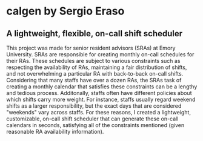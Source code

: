 # calgen by Sergio Eraso
## A lightweight, flexible, on-call shift scheduler

This project was made for senior resident advisors (SRAs) at Emory University. 
SRAs are responsible for creating monthly on-call schedules for their RAs. These schedules
are subject to various constraints such as respecting the availability of RAs, maintaining
a fair distribution of shifts, and not overwhelming a particular RA with back-to-back on-call shifts.
Considering that many staffs have over a dozen RAs, the SRAs task of creating a monthly calendar that satisfies these
constraints can be a lengthy and tedious process. Additonally, staffs often have different policies about which shifts carry
more weight. For instance, staffs usually regard weekend shifts as a larger responsibility, but the exact days that are considered "weekends"
vary across staffs. For these reasons, I created a lightweight, customizable, on-call shift scheduler that can generate these on-call
calendars in seconds, satisfying all of the constraints mentioned (given reasonable RA availability information).
